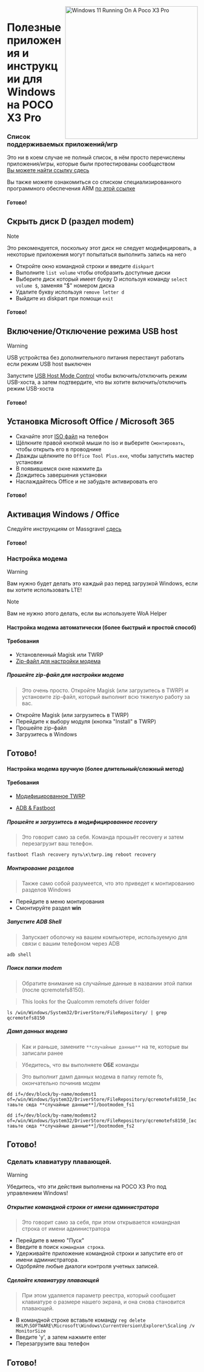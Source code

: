 <img align="right" src="https://github.com/woa-vayu-archive/src_vayu_windows/blob/main/2Poco X3 Pro Windows.png" width="350" alt="Windows 11 Running On A Poco X3 Pro">


# Полезные приложения и инструкции для Windows на POCO X3 Pro

### Список поддерживаемых приложений/игр
Это ни в коем случае не полный список, в нём просто перечислены приложения/игры, которые были протестированы сообществом      
[Вы можете найти ссылку сдесь](https://docs.google.com/spreadsheets/d/1XYuoySgYQE0HL573sA-0RGMX7I4lt5rWJuQ8Z8yRJNY/edit?usp=drivesdk)

Вы также можете ознакомиться со списком специализированного программного обеспечения ARM [по этой ссылке](https://armrepo.ver.lt/)

#### Готово!

## Скрыть диск D (раздел modem)
> [!NOTE]
> Это рекомендуется, поскольку этот диск не следует модифицировать, а некоторые приложения могут попытаться выполнить запись на него

- Откройте окно командной строки и введите ```diskpart```
- Выполните ```list volume``` чтобы отобразить доступные диски 
- Выберите диск который имеет букву D используя команду ```select volume $```, заменяя "$" номером диска 
- Удалите букву используя ```remove letter d```
- Выйдите из diskpart при помощи ```exit```

#### Готово!


## Включение/Отключение режима USB host 
> [!Warning]
> USB устройства без дополнительного питания перестанут работать если режим USB host выключен

Запустите [USB Host Mode Control](https://github.com/erdilS/Port-Windows-11-Xiaomi-Pad-5/releases/tag/USBHost) чтобы включить/отключить режим USB-хоста, а затем подтвердите, что вы хотите включить/отключить режим USB-хоста

#### Готово!


## Установка Microsoft Office / Microsoft 365
- Скачайте этот [ISO файл](https://mega.nz/file/hjAiSL4T#G7kOKpsUFpyL2UW9RQmY2e96urcQW5xZKdc7ciaNOy8) на телефон 
- Щёлкните правой кнопкой мыши по iso и выберите `Смонтировать`, чтобы открыть его в проводнике
- Дважды щёлкните по `Office Tool Plus.exe`, чтобы запустить мастер установки
- В появившемся окне нажмите `Да`
- Дождитесь завершения установки
- Наслаждайтесь Office и не забудьте активировать его 
#### Готово!


## Активация Windows / Office
Следуйте инструкциям от Massgravel [сдесь](https://github.com/massgravel/Microsoft-Activation-Scripts)

#### Готово!


### Настройка модема 

> [!WARNING]  
> Вам нужно будет делать это каждый раз перед загрузкой Windows, если вы хотите использовать LTE!

> [!NOTE]
> Вам не нужно этого делать, если вы используете WoA Helper

#### Настройка модема автоматически (более быстрый и простой способ)

#### Требования 
- Установленный Magisk или TWRP
- [Zip-файл для настройки модема](https://github.com/woa-vayu-archive/Port-Windows-11-POCO-X3-Pro/releases/tag/modemprov)

##### Прошейте zip-файл для настройки модема

> Это очень просто. Откройте Magisk (или загрузитесь в TWRP) и установите zip-файл, который выполнит всю тяжелую работу за вас.

- Откройте Magisk (или загрузитесь в TWRP)
- Перейдите к выбору модуля (кнопка "Install" в TWRP)
- Прошейте zip-файл
- Загрузитесь в Windows

## Готово!

#### Настройка модема вручную (более длительный/сложный метод)

#### Требования 

- [Модифицированное TWRP](../../../releases/Recoveries)

- [ADB & Fastboot](https://developer.android.com/studio/releases/platform-tools)

##### Прошейте и загрузитесь в модифицированное recovery

> Это говорит само за себя. Команда прошьёт recovery и затем перезагрузит ваш телефон. 

```fastboot flash recovery путь\к\twrp.img reboot recovery```

##### Монтирование разделов 

> Также само собой разумеется, что это приведет к монтированию разделов Windows

- Перейдите в меню монтирования
- Смонтируйте раздел **win**

##### Запустите ADB Shell

> Запускает оболочку на вашем компьютере, используемую для связи с вашим телефоном через ADB

```adb shell```

##### Поиск папки modem

> Обратите внимание на случайные данные в названии этой папки (после qcremotefs8150).

> This looks for the Qualcomm remotefs driver folder

```ls /win/Windows/System32/DriverStore/FileRepository/ | grep qcremotefs8150```

##### Дамп данных модема

> Как и раньше, замените ```**случайные данные**``` на те, которые вы записали ранее

> Убедитесь, что вы выполняете **ОБЕ** команды

> Это выполнит дамп данных модема в папку remote fs, окончательно починив модем

```dd if=/dev/block/by-name/modemst1 of=/win/Windows/System32/DriverStore/FileRepository/qcremotefs8150_[вставьте сюда **случайные данные**]/bootmodem_fs1```

```dd if=/dev/block/by-name/modemst2 of=/win/Windows/System32/DriverStore/FileRepository/qcremotefs8150_[вставьте сюда **случайные данные**]/bootmodem_fs2```

## Готово!

### Сделать клавиатуру плавающей. 

> [!WARNING]  
> Убедитесь, что эти действия выполнены на POCO X3 Pro под управлением Windows!

##### Открытие командной строки от имени администратора

> Это говорит само за себя, при этом открывается командная строка от имени администратора

- Перейдите в меню "Пуск"
- Введите в поиск ```командная строка```.
- Удерживайте приложение командной строки и запустите его от имени администратора.
- Одобряйте любые диалоги контроля учетных записей.

##### Сделайте клавиатуру плавающей 

> При этом удаляется параметр реестра, который сообщает клавиатуре о размере нашего экрана, и она снова становится плавающей.

- В командной строке вставьте команду ```reg delete HKLM\SOFTWARE\Microsoft\Windows\CurrentVersion\Explorer\Scaling /v MonitorSize```
- Введите 'y', а затем нажмите enter
- Перезагрузите ваш телефон 

## Готово!
